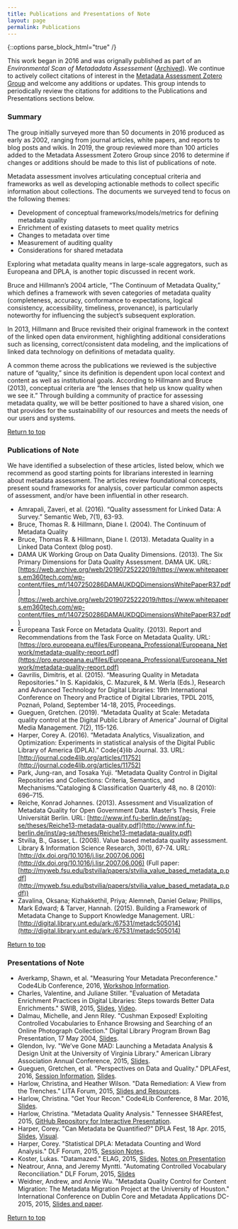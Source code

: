 ```yaml
---
title: Publications and Presentations of Note
layout: page
permalink: Publications
---
```

   {::options parse_block_html="true" /}


This work began in 2016 and was orignally published as part of an *Environmental Scan of Metadadata Assessement* ([Archived](assets/DLFMetadataAssessmentWorkingGroup2016.pdf)). We continue to actively collect citations of interest in the [Metadata Assessment Zotero Group](https://www.zotero.org/groups/metadata_assessment) and welcome any additions or updates. This group intends to periodically review the citations for additions to the Publications and Presentations sections below.

<h3>Summary</h3>

The group initially surveyed more than 50 documents in 2016 produced as early as 2002, ranging from journal articles, white papers, and reports to blog posts and wikis. In 2019, the group reviewed more than 100 articles added to the Metadata Assessment Zotero Group since 2016 to determine if changes or additions should be made to this list of publications of note.

Metadata assessment involves articulating conceptual criteria and frameworks as well as developing actionable methods to collect specific information about collections. The documents we surveyed tend to focus on the following themes:

* Development of conceptual frameworks/models/metrics for defining metadata quality
* Enrichment of existing datasets to meet quality metrics
* Changes to metadata over time
* Measurement of auditing quality
* Considerations for shared metadata

Exploring what metadata quality means in large-scale aggregators, such as Europeana and DPLA, is another topic discussed in recent work.

Bruce and Hillmann’s 2004 article, “The Continuum of Metadata Quality,” which defines a framework with seven categories of metadata quality (completeness, accuracy, conformance to expectations, logical consistency, accessibility, timeliness, provenance), is particularly noteworthy for influencing the subject’s subsequent exploration.

In 2013, Hillmann and Bruce revisited their original framework in the context of the linked open data environment, highlighting additional considerations such as licensing, correct/consistent data modeling, and the implications of linked data technology on definitions of metadata quality.

A common theme across the publications we reviewed is the subjective nature of “quality,” since its definition is dependent upon local context and content as well as institutional goals. According to Hillmann and Bruce (2013), conceptual criteria are “the lenses that help us know quality when we see it.” Through building a community of practice for assessing metadata quality, we will be better positioned to have a shared vision, one that provides for the sustainability of our resources and meets the needs of our users and systems.

<a href="#top">Return to top</a>

<h3>Publications of Note</h3>

We have identified a subselection of these articles, listed below, which we recommend as good starting points for librarians interested in learning about metadata assessment. The articles review foundational concepts, present sound frameworks for analysis, cover particular common aspects of assessment, and/or have been influential in other research.

* Amrapali, Zaveri, et al. (2016). “Quality assessment for Linked Data: A Survey.” Semantic Web, 7(1), 63-93.
* Bruce, Thomas R. & Hillmann, Diane I. (2004). The Continuum of Metadata Quality
* Bruce, Thomas R. & Hillmann, Diane I. (2013). Metadata Quality in a Linked Data Context (blog post).
* DAMA UK Working Group on Data Quality Dimensions. (2013). The Six Primary Dimensions for Data Quality Assessment. DAMA UK. URL:  [https://web.archive.org/web/20190725222019/https://www.whitepapers.em360tech.com/wp-content/files_mf/1407250286DAMAUKDQDimensionsWhitePaperR37.pdf](https://web.archive.org/web/20190725222019/https://www.whitepapers.em360tech.com/wp-content/files_mf/1407250286DAMAUKDQDimensionsWhitePaperR37.pdf)
* Europeana Task Force on Metadata Quality. (2013). Report and Recommendations from the Task Force on Metadata Quality. URL: [https://pro.europeana.eu/files/Europeana_Professional/Europeana_Network/metadata-quality-report.pdf](https://pro.europeana.eu/files/Europeana_Professional/Europeana_Network/metadata-quality-report.pdf)
* Gavrilis, Dimitris, et al. (2015). “Measuring Quality in Metadata Repositories.” In S. Kapidakis, C. Mazurek, & M. Werla (Eds.), Research and Advanced Technology for Digital Libraries: 19th International Conference on Theory and Practice of Digital Libraries, TPDL 2015, Poznań, Poland, September 14-18, 2015, Proceedings.
* Gueguen, Gretchen. (2019). “Metadata Quality at Scale: Metadata quality control at the Digital Public Library of America” Journal of Digital Media Management. 7(2), 115-126.
* Harper, Corey A. (2016). “Metadata Analytics, Visualization, and Optimization: Experiments in statistical analysis of the Digital Public Library of America (DPLA).” Code{4}lib Journal. 33. URL: [http://journal.code4lib.org/articles/11752](http://journal.code4lib.org/articles/11752)
* Park, Jung-ran, and Tosaka Yuji. “Metadata Quality Control in Digital Repositories and Collections: Criteria, Semantics, and Mechanisms.”Cataloging & Classification Quarterly 48, no. 8 (2010): 696–715.
* Reiche, Konrad Johannes. (2013). Assessment and Visualization of Metadata Quality for Open Government Data. Master’s Thesis, Freie Universität Berlin. URL:  [http://www.inf.fu-berlin.de/inst/ag-se/theses/Reiche13-metadata-quality.pdf](http://www.inf.fu-berlin.de/inst/ag-se/theses/Reiche13-metadata-quality.pdf)
* Stvilia, B., Gasser, L. (2008). Value based metadata quality assessment. Library & Information Science Research, 30(1), 67-74. URL: [http://dx.doi.org/10.1016/j.lisr.2007.06.006](http://dx.doi.org/10.1016/j.lisr.2007.06.006) (Full paper: [http://myweb.fsu.edu/bstvilia/papers/stvilia_value_based_metadata_p.pdf](http://myweb.fsu.edu/bstvilia/papers/stvilia_value_based_metadata_p.pdf))
* Zavalina, Oksana; Kizhakkethil, Priya; Alemneh, Daniel Gelaw; Phillips, Mark Edward; & Tarver, Hannah. (2015). Building a Framework of Metadata Change to Support Knowledge Management. URL: [http://digital.library.unt.edu/ark:/67531/metadc505014](http://digital.library.unt.edu/ark:/67531/metadc505014)

<a href="#top">Return to top</a>

<h3 id="orgs">Presentations of Note</h3>

* Averkamp, Shawn, et al. "Measuring Your Metadata Preconference." Code4Lib Conference, 2016, [Workshop Information](https://2016.code4lib.org/workshops/Measuring-Your-Metadata).
* Charles, Valentine, and Juliane Stiller. "Evaluation of Metadata Enrichment Practices in Digital Libraries: Steps towards Better Data Enrichments." SWIB, 2015, [Slides](http://swib.org/swib15/slides/charles_enrichment.pdf), [Video](https://youtu.be/U90Ajgjk6ic?list=PL7fMsenbLiQ0eKJtpz3NCv0937HPwbWqV).
* Dalmau, Michelle, and Jenn Riley. "Cushman Exposed! Exploiting Controlled Vocabularies to Enhance Browsing and Searching of an Online Photograph Collection." Digital Library Program Brown Bag Presentation, 17 May 2004, [Slides](http://www.slideshare.net/jenlrile/cushman-brownbag).
* Glendon, Ivy. "We’ve Gone MAD: Launching a Metadata Analysis & Design Unit at the University of Virginia Library." American Library Association Annual Conference, 2015, [Slides](http://connect.ala.org/node/243993).
* Gueguen, Gretchen, et al. "Perspectives on Data and Quality." DPLAFest, 2016, [Session Information](https://dplafest2016.sched.org/event/6Fou/perspectives-on-data-and-quality), [Slides](https://schd.ws/hosted_files/dplafest2016/69/DPLAfest2016PerspectivesonDataandQuality.pdf).
* Harlow, Christina, and Heather Wilson. "Data Remediation: A View from the Trenches." LITA Forum, 2015, [Slides and Resources](https://goo.gl/MFZP1t).
* Harlow, Christina. "Get Your Recon." Code4Lib Conference, 8 Mar. 2016, [Slides](http://2016.code4lib.org/Get-Your-Recon).
* Harlow, Christina. "Metadata Quality Analysis." Tennessee SHAREfest, 2015, [GitHub Repository for Interactive Presentation](https://github.com/cmh2166/ShareFest15MetadataQA).
* Harper, Corey. "Can Metadata be Quantified?" DPLA Fest, 18 Apr. 2015, [Slides](https://schd.ws/hosted_files/dplafest2015/c1/CanMetadataBeQuantifiedSlides.pdf), [Visual](http://nbviewer.ipython.org/github/chrpr/dpla-analytics/blob/master/nltk/demo.ipynb).
* Harper, Corey. "Statistical DPLA: Metadata Counting and Word Analysis." DLF Forum, 2015, [Session Notes](https://docs.google.com/document/d/1egAKg_Nw2kUvYJbuKOcpOGTTrQ4kIz4v5KYzGVLUEYw/edit).
* Koster, Lukas. "Datamazed." ELAG, 2015, [Slides](http://www.slideshare.net/lukask/datamazed-with-notes), [Notes on Presentation](https://docs.google.com/document/d/1Cm3gFdiHJIV3ptiS6i4z874QebkqMJd_lPMIAcyE4eQ/edit#heading=h.g4usus9cnso5)
* Neatrour, Anna, and Jeremy Myntti. "Automating Controlled Vocabulary Reconciliation." DLF Forum, 2015, [Slides](http://www.slideshare.net/aneatrour/automating-controlled-vocabulary-reconciliation)
* Weidner, Andrew, and Annie Wu. "Metadata Quality Control for Content Migration: The Metadata Migration Project at the University of Houston." International Conference on Dublin Core and Metadata Applications DC-2015, 2015, [Slides and paper](http://dcevents.dublincore.org/IntConf/dc-2015/paper/view/339).

<a href="#top">Return to top</a>
